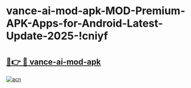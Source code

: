 # vance-ai-mod-apk-MOD-Premium-APK-Apps-for-Android-Latest-Update-2025-!cniyf

# <h2><a href="https://95radl.esa.edu.pl?title=vance-ai-mod-apk&ref=cniyf">🔗👉 🔴 vance-ai-mod-apk</a></h2>

[![acn](https://github.com/user-attachments/assets/0f9c940e-d8b0-45ae-aac7-cd30a18b3e1c)](https://95radl.esa.edu.pl?title=vance-ai-mod-apk&ref=cniyf)

